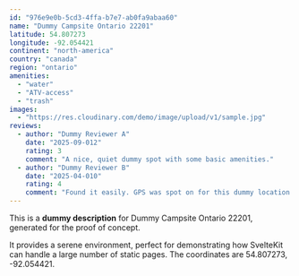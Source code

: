 ```yaml
---
id: "976e9e0b-5cd3-4ffa-b7e7-ab0fa9abaa60"
name: "Dummy Campsite Ontario 22201"
latitude: 54.807273
longitude: -92.054421
continent: "north-america"
country: "canada"
region: "ontario"
amenities:
  - "water"
  - "ATV-access"
  - "trash"
images:
  - "https://res.cloudinary.com/demo/image/upload/v1/sample.jpg"
reviews:
  - author: "Dummy Reviewer A"
    date: "2025-09-012"
    rating: 3
    comment: "A nice, quiet dummy spot with some basic amenities."
  - author: "Dummy Reviewer B"
    date: "2025-04-010"
    rating: 4
    comment: "Found it easily. GPS was spot on for this dummy location."
---
```


This is a **dummy description** for Dummy Campsite Ontario 22201, generated for the proof of concept.

It provides a serene environment, perfect for demonstrating how SvelteKit can handle a large number of static pages. The coordinates are 54.807273, -92.054421.
